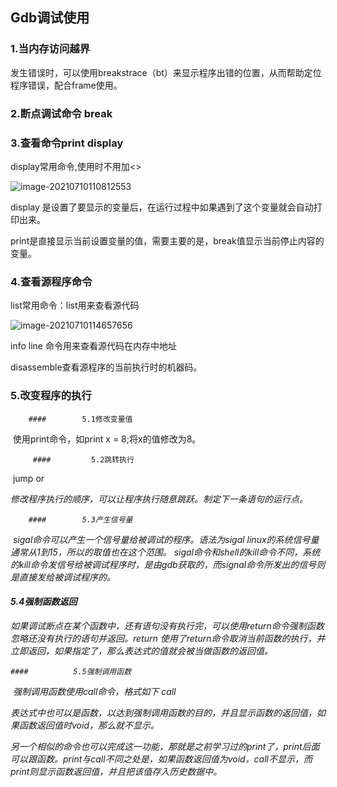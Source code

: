 ## Gdb调试使用

### 1.当内存访问越界

发生错误时，可以使用breakstrace（bt）来显示程序出错的位置，从而帮助定位程序错误，配合frame使用。

### 2.断点调试命令 break 

### 3.查看命令print   display

display常用命令,使用时不用加<>

![image-20210710110812553](C:\Users\wsrnd\AppData\Roaming\Typora\typora-user-images\image-20210710110812553.png)

display 是设置了要显示的变量后，在运行过程中如果遇到了这个变量就会自动打印出来。

print是直接显示当前设置变量的值，需要主要的是，break值显示当前停止内容的变量。

### 4.查看源程序命令

list常用命令：list用来查看源代码

![image-20210710114657656](C:\Users\wsrnd\AppData\Roaming\Typora\typora-user-images\image-20210710114657656.png)

info line 命令用来查看源代码在内存中地址

disassemble查看源程序的当前执行时的机器码。

### 5.改变程序的执行

		#### 		5.1修改变量值

​				使用print命令，如print x = 8;将x的值修改为8。

		 ####         5.2跳转执行

​			jump <linespec>  or  <address>  修改程序执行的顺序，可以让程序执行随意跳跃。制定下一条语句的运行点。

		#### 		5.3产生信号量

​			sigal命令可以产生一个信号量给被调试的程序。语法为sigal <sigal> linux的系统信号量通常从1到15，所以<singal>的取值也在这个范围。
​			sigal命令和shell的kill命令不同，系统的kill命令发信号给被调试程序时，是由gdb获取的，而signal命令所发出的信号则是直接发给被调试程序的。

####        5.4强制函数返回

​				如果调试断点在某个函数中，还有语句没有执行完，可以使用return命令强制函数忽略还没有执行的语句并返回。return  <expression> 使用了return命令取消当前函数的执行，并立即返回，如果指定了<expression>，那么表达式的值就会被当做函数的返回值。

	####          5.5强制调用函数

​				强制调用函数使用call命令，格式如下 call <expression> 

​				表达式中也可以是函数，以达到强制调用函数的目的，并且显示函数的返回值，如果函数返回值时void，那么就不显示。

​			另一个相似的命令也可以完成这一功能，那就是之前学习过的print了，print后面可以跟函数。print与call不同之处是，如果函数返回值为void，call不显示，而print则显示函数返回值，并且把该值存入历史数据中。
